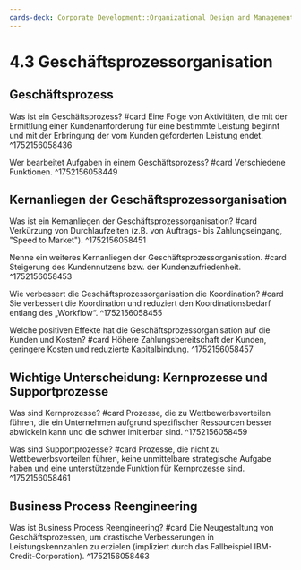 ```yaml
---
cards-deck: Corporate Development::Organizational Design and Management
---
```


# 4.3 Geschäftsprozessorganisation

## Geschäftsprozess

Was ist ein Geschäftsprozess? #card
Eine Folge von Aktivitäten, die mit der Ermittlung einer Kundenanforderung für eine bestimmte Leistung beginnt und mit der Erbringung der vom Kunden geforderten Leistung endet.
^1752156058436

Wer bearbeitet Aufgaben in einem Geschäftsprozess? #card
Verschiedene Funktionen.
^1752156058449

## Kernanliegen der Geschäftsprozessorganisation

Was ist ein Kernanliegen der Geschäftsprozessorganisation? #card
Verkürzung von Durchlaufzeiten (z.B. von Auftrags- bis Zahlungseingang, "Speed to Market").
^1752156058451

Nenne ein weiteres Kernanliegen der Geschäftsprozessorganisation. #card
Steigerung des Kundennutzens bzw. der Kundenzufriedenheit.
^1752156058453

Wie verbessert die Geschäftsprozessorganisation die Koordination? #card
Sie verbessert die Koordination und reduziert den Koordinationsbedarf entlang des „Workflow“.
^1752156058455

Welche positiven Effekte hat die Geschäftsprozessorganisation auf die Kunden und Kosten? #card
Höhere Zahlungsbereitschaft der Kunden, geringere Kosten und reduzierte Kapitalbindung.
^1752156058457

## Wichtige Unterscheidung: Kernprozesse und Supportprozesse

Was sind Kernprozesse? #card
Prozesse, die zu Wettbewerbsvorteilen führen, die ein Unternehmen aufgrund spezifischer Ressourcen besser abwickeln kann und die schwer imitierbar sind.
^1752156058459

Was sind Supportprozesse? #card
Prozesse, die nicht zu Wettbewerbsvorteilen führen, keine unmittelbare strategische Aufgabe haben und eine unterstützende Funktion für Kernprozesse sind.
^1752156058461

## Business Process Reengineering

Was ist Business Process Reengineering? #card
Die Neugestaltung von Geschäftsprozessen, um drastische Verbesserungen in Leistungskennzahlen zu erzielen (impliziert durch das Fallbeispiel IBM-Credit-Corporation).
^1752156058463
